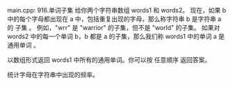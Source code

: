 main.cpp:
916.单词子集
给你两个字符串数组 words1 和 words2。
现在，如果 b 中的每个字母都出现在 a 中，包括重复出现的字母，那么称字符串 b 是字符串 a 的 子集 。
例如，"wrr" 是 "warrior" 的子集，但不是 "world" 的子集。
如果对 words2 中的每一个单词 b，b 都是 a 的子集，那么我们称 words1 中的单词 a 是 通用单词 。

以数组形式返回 words1 中所有的通用单词。你可以按 任意顺序 返回答案。

统计字母在字符串中出现的频率。
